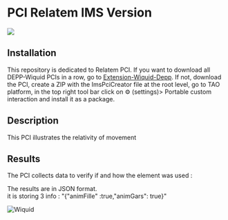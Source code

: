 # PCI Relatem IMS Version

<img src="https://www.wiquid.fr/projects/depp/PCI-icons/relatem.svg">

## Installation 
This repository is dedicated to Relatem PCI. If you want to download all DEPP-Wiquid PCIs in a row, go to [Extension-Wiquid-Depp](https://github.com/janfix/Extension-Wiquid-Depp).
If not, download the PCI, create a ZIP with the ImsPciCreator file at the root level, go to TAO platform, in the top right tool bar click on ⚙️ (settings)> Portable custom interaction and install it as a package.

## Description
This PCI illustrates the relativity of movement 

## Results
The PCI collects data to verify if and how the element was used : 

The results are in JSON format.
<br/> it is storing 3 info :  "{"animFille" :true,"animGars": true}"



<img src="https://www.wiquid.fr/wp-content/uploads/2021/12/cropped-cropped-WonderP50.png" alt="Wiquid" title="Wiquid">